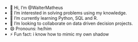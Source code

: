 - 👋 Hi, I’m @WalterMatheus
- 👀 I’m interested in solving problems using my knowledge.
- 🌱 I’m currently learning Python, SQL and R.
- 💞️ I’m looking to collaborate on data driven decision projects.
- 😄 Pronouns: he/him
- ⚡ Fun fact: i know how to mimic my own shadow

<!---
WalterMatheus/WalterMatheus is a ✨ special ✨ repository because its `README.md` (this file) appears on your GitHub profile.
You can click the Preview link to take a look at your changes.
--->
